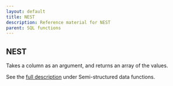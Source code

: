 ```yaml
---
layout: default
title: NEST
description: Reference material for NEST
parent: SQL functions
---
```



## NEST

Takes a column as an argument, and returns an array of the values.

See the [full description](./nest_array_function.md) under Semi-structured data functions.
